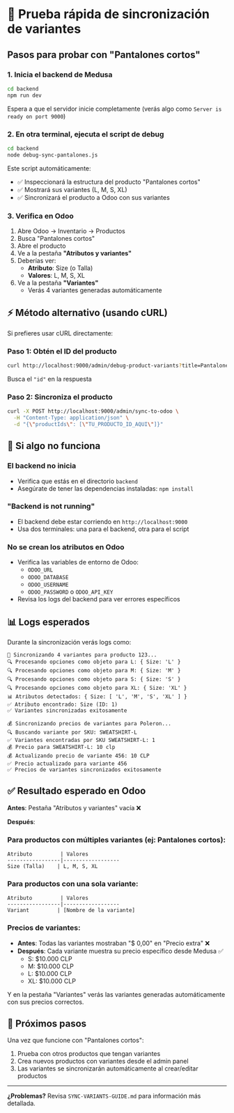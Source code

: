 # 🧪 Prueba rápida de sincronización de variantes

## Pasos para probar con "Pantalones cortos"

### 1. Inicia el backend de Medusa

```bash
cd backend
npm run dev
```

Espera a que el servidor inicie completamente (verás algo como `Server is ready on port 9000`)

### 2. En otra terminal, ejecuta el script de debug

```bash
cd backend
node debug-sync-pantalones.js
```

Este script automáticamente:
- ✅ Inspeccionará la estructura del producto "Pantalones cortos"
- ✅ Mostrará sus variantes (L, M, S, XL)
- ✅ Sincronizará el producto a Odoo con sus variantes

### 3. Verifica en Odoo

1. Abre Odoo → Inventario → Productos
2. Busca "Pantalones cortos"
3. Abre el producto
4. Ve a la pestaña **"Atributos y variantes"**
5. Deberías ver:
   - **Atributo**: Size (o Talla)
   - **Valores**: L, M, S, XL
6. Ve a la pestaña **"Variantes"**
   - Verás 4 variantes generadas automáticamente

## ⚡ Método alternativo (usando cURL)

Si prefieres usar cURL directamente:

### Paso 1: Obtén el ID del producto

```bash
curl http://localhost:9000/admin/debug-product-variants?title=Pantalones%20cortos
```

Busca el `"id"` en la respuesta

### Paso 2: Sincroniza el producto

```bash
curl -X POST http://localhost:9000/admin/sync-to-odoo \
  -H "Content-Type: application/json" \
  -d "{\"productIds\": [\"TU_PRODUCTO_ID_AQUI\"]}"
```

## 🐛 Si algo no funciona

### El backend no inicia
- Verifica que estás en el directorio `backend`
- Asegúrate de tener las dependencias instaladas: `npm install`

### "Backend is not running"
- El backend debe estar corriendo en `http://localhost:9000`
- Usa dos terminales: una para el backend, otra para el script

### No se crean los atributos en Odoo
- Verifica las variables de entorno de Odoo:
  - `ODOO_URL`
  - `ODOO_DATABASE`
  - `ODOO_USERNAME`
  - `ODOO_PASSWORD` o `ODOO_API_KEY`
- Revisa los logs del backend para ver errores específicos

## 📊 Logs esperados

Durante la sincronización verás logs como:

```
🔄 Sincronizando 4 variantes para producto 123...
🔍 Procesando opciones como objeto para L: { Size: 'L' }
🔍 Procesando opciones como objeto para M: { Size: 'M' }
🔍 Procesando opciones como objeto para S: { Size: 'S' }
🔍 Procesando opciones como objeto para XL: { Size: 'XL' }
📊 Atributos detectados: { Size: [ 'L', 'M', 'S', 'XL' ] }
✅ Atributo encontrado: Size (ID: 1)
✅ Variantes sincronizadas exitosamente

💰 Sincronizando precios de variantes para Poleron...
🔍 Buscando variante por SKU: SWEATSHIRT-L
✅ Variantes encontradas por SKU SWEATSHIRT-L: 1
💰 Precio para SWEATSHIRT-L: 10 clp
💰 Actualizando precio de variante 456: 10 CLP
✅ Precio actualizado para variante 456
✅ Precios de variantes sincronizados exitosamente
```

## ✅ Resultado esperado en Odoo

**Antes**: Pestaña "Atributos y variantes" vacía ❌

**Después**:

### Para productos con múltiples variantes (ej: Pantalones cortos):
```
Atributo         | Valores
-----------------|------------------
Size (Talla)    | L, M, S, XL
```

### Para productos con una sola variante:
```
Atributo         | Valores
-----------------|------------------
Variant         | [Nombre de la variante]
```

### Precios de variantes:
- **Antes**: Todas las variantes mostraban "$ 0,00" en "Precio extra" ❌
- **Después**: Cada variante muestra su precio específico desde Medusa ✅
  - S: $10.000 CLP
  - M: $10.000 CLP  
  - L: $10.000 CLP
  - XL: $10.000 CLP

Y en la pestaña "Variantes" verás las variantes generadas automáticamente con sus precios correctos.

## 🎯 Próximos pasos

Una vez que funcione con "Pantalones cortos":
1. Prueba con otros productos que tengan variantes
2. Crea nuevos productos con variantes desde el admin panel
3. Las variantes se sincronizarán automáticamente al crear/editar productos

---

**¿Problemas?** Revisa `SYNC-VARIANTS-GUIDE.md` para información más detallada.

